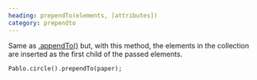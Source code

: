```yaml
--- 
heading: prependTo(elements, [attributes])
category: prependto
---
```


Same as [.appendTo()](/api/appendTo) but, with this method, the elements in the collection are inserted as the first child of the passed elements.

    Pablo.circle().prependTo(paper);